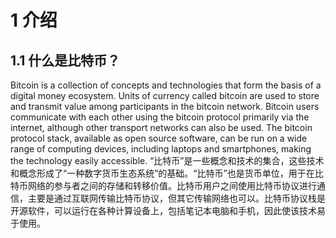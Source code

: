 # 1 介绍
## 1.1 什么是比特币？
Bitcoin is a collection of concepts and technologies that form the basis of a digital money ecosystem. Units of currency called bitcoin are used to store and transmit value among participants in the bitcoin network. Bitcoin users communicate with each other using the bitcoin protocol primarily via the internet, although other transport networks can also be used. The bitcoin protocol stack, available as open source software, can be run on a wide range of computing devices, including laptops and smartphones, making the technology easily accessible.
“比特币”是一些概念和技术的集合，这些技术和概念形成了“一种数字货币生态系统”的基础。“比特币”也是货币单位，用于在比特币网络的参与者之间的存储和转移价值。比特币用户之间使用比特币协议进行通信，主要是通过互联网传输比特币协议，但其它传输网络也可以。比特币协议栈是开源软件，可以运行在各种计算设备上，包括笔记本电脑和手机，因此使该技术易于使用。
